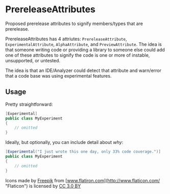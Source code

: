 # PrereleaseAttributes
Proposed prerelease attributes to signify members/types that are prerelease.

PrereleaseAttributes has 4 attriutes: `PrereleaseAttribute`, `ExperimentalAttribute`, `AlphaAttribute`, and `PreviewAttribute`.  The idea is that someone writing code or providing a library to someone else could add one of these attributes to signify the code is one or more of instable, unsupported, or untested.

The idea is that an IDE/Analyzer could detect that attribute and warn/error that a code base was using experimental features.
## Usage

Pretty straightforward:
```csharp
[Experimental]
public class MyExperiment
{
    // omitted
}
```

Ideally, but optionally, you can include detail about *why*:
```csharp
[Experimental("I just wrote this one day, only 33% code coverage.")]
public class MyExperiment
{
    // omitted
}
```

Icons made by [Freepik](http://www.freepik.com) from [www.flatiron.com](http://www.flaticon.com/ "Flaticon") is licensed by [CC 3.0 BY](http://creativecommons.org/licenses/by/3.0/" "Creative Commons BY 3.0")